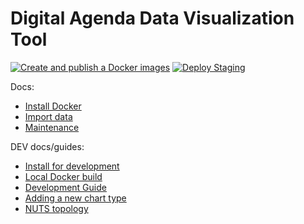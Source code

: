 # Digital Agenda Data Visualization Tool

[![Create and publish a Docker images](https://github.com/digital-agenda-data/digital-agenda/actions/workflows/docker-build.yml/badge.svg)](https://github.com/digital-agenda-data/digital-agenda/actions/workflows/docker-build.yml)
[![Deploy Staging](https://github.com/digital-agenda-data/digital-agenda/actions/workflows/deploy-staging.yml/badge.svg)](https://github.com/digital-agenda-data/digital-agenda/actions/workflows/deploy-staging.yml)

Docs:

 - [Install Docker](docs/install_docker.md)
 - [Import data](docs/import.md)
 - [Maintenance](docs/maintenance.md)

DEV docs/guides:

 - [Install for development](docs/install_develop.md)
 - [Local Docker build](docs/local_docker_build.md)
 - [Development Guide](./docs/development_guide.md)
 - [Adding a new chart type](./docs/adding_new_chart.md)
 - [NUTS topology](./docs/nuts.md)

